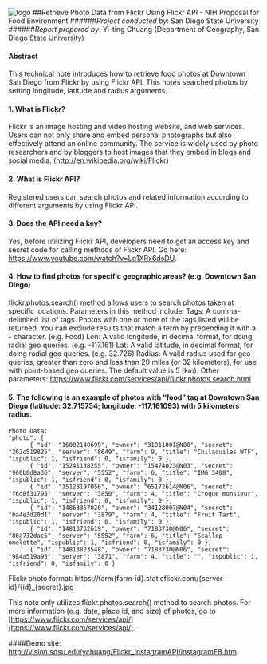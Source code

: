 ![logo](http://humandynamics.sdsu.edu/images/HDMA_Logo.png)
##Retrieve Photo Data from Flickr Using Flickr API - NIH Proposal for Food Environment
######*Project conducted by*: San Diego State University
######*Report prepared by*: Yi-ting Chuang (Department of Geography, San Diego State University)
#### Abstract
This technical note introduces how to retrieve food photos at Downtown San Diego from Flickr by using Flickr API. This notes searched photos by setting longitude, latitude and radius arguments. 

 
#### 1.	What is Flickr?
Flickr is an image hosting and video hosting website, and web services. Users can not only share and embed personal photographs but also effectively attend an online community. The service is widely used by photo researchers and by bloggers to host images that they embed in blogs and social media. (http://en.wikipedia.org/wiki/Flickr)
#### 2.	What is Flickr API?
Registered users can search photos and related information according to different arguments by using Flickr API.
#### 3.	Does the API need a key?
Yes, before utilizing Flickr API, developers need to get an access key and secret code for calling methods of Flickr API. Go here: https://www.youtube.com/watch?v=Lq1XRx6dsDU.
#### 4.	How to find photos for specific geographic areas? (e.g. Downtown San Diego)
flickr.photos.search() method allows users to search photos taken at specific locations. Parameters in this method include: 
Tags: A comma-delimited list of tags. Photos with one or more of the tags listed will be returned. You can exclude results that match a term by prepending it with a - character. (e.g. Food)
Lon: A valid longitude, in decimal format, for doing radial geo queries. (e.g. -117.161)
Lat: A valid latitude, in decimal format, for doing radial geo queries. (e.g. 32.726)
Radius: A valid radius used for geo queries, greater than zero and less than 20 miles (or 32 kilometers), for use with point-based geo queries. The default value is 5 (km).
Other parameters: https://www.flickr.com/services/api/flickr.photos.search.html
#### 5.	The following is an example of photos with “food” tag at Downtown San Diego (latitude: 32.715754; longitude: -117.161093) with 5 kilometers radius.

```
Photo Data:
"photo": [
      { "id": "16002140699", "owner": "31911001@N00", "secret": "262c519825", "server": "8649", "farm": 9, "title": "Chilaquiles WTF", "ispublic": 1, "isfriend": 0, "isfamily": 0 },
      { "id": "15241138255", "owner": "15474023@N03", "secret": "960b0d8a36", "server": "5552", "farm": 6, "title": "IMG_3408", "ispublic": 1, "isfriend": 0, "isfamily": 0 },
      { "id": "15128197056", "owner": "65172614@N06", "secret": "f6d8f31795", "server": "3850", "farm": 4, "title": "Croque monsieur", "ispublic": 1, "isfriend": 0, "isfamily": 0 },
      { "id": "14863357020", "owner": "34128007@N04", "secret": "ba4e3d20d1", "server": "3879", "farm": 4, "title": "Fruit Tart", "ispublic": 1, "isfriend": 0, "isfamily": 0 },
      { "id": "14813732619", "owner": "7183730@N06", "secret": "80a732dac5", "server": "5552", "farm": 6, "title": "Scallop omelette", "ispublic": 1, "isfriend": 0, "isfamily": 0 },
      { "id": "14813823548", "owner": "7183730@N06", "secret": "984a519a95", "server": "3871", "farm": 4, "title": "", "ispublic": 1, "isfriend": 0, "isfamily": 0 }
```

Flickr photo format: https://farm{farm-id}.staticflickr.com/{server-id}/{id}_{secret}.jpg


This note only utilizes flickr.photos.search() method to search photos. For more information (e.g. date, place id, and size) of photos, go to [https://www.flickr.com/services/api/](https://www.flickr.com/services/api/).

####Demo site: http://vision.sdsu.edu/ychuang/Flickr_InstagramAPI/instagramFB.htm
